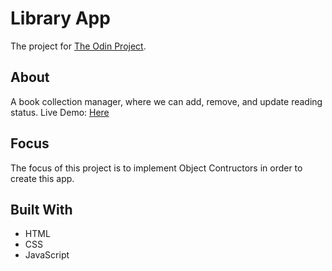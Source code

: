 # Library App
The project for [The Odin Project](https://www.theodinproject.com/dashboard).

## About
A book collection manager, where we can add, remove, and update reading status.
Live Demo: [Here]('#')

## Focus
The focus of this project is to implement Object Contructors in order to create this app.

## Built With
* HTML
* CSS
* JavaScript